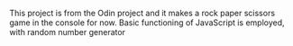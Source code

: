 This project is from the Odin project and it makes a rock paper scissors game in the console for now. Basic functioning of JavaScript is employed, with random number generator